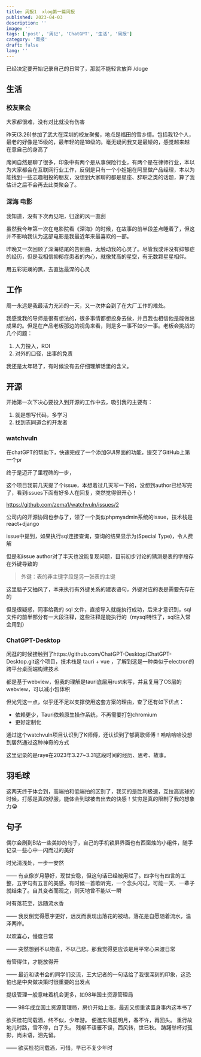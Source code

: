 ```yaml
---
title: 周报1  xlog第一篇周报
published: 2023-04-03
description: ''
image: ''
tags: ['post', '周记', 'ChatGPT', '生活', '周报']
category: '周报'
draft: false
lang: ''
---
```

已经决定要开始记录自己的日常了，那就不能轻言放弃 /doge 

## 生活

###  校友聚会

大家都很难，没有对比就没有伤害

昨天(3.26)参加了武大在深圳的校友聚餐，地点是福田的雪乡情。包括我12个人，最老的好像是15级的，最年轻的是18级的。毫无疑问我又是最矮的，感觉越来越在意自己的身高了

席间自然是聊了很多，印象中有两个是从事保险行业，有两个是在律师行业，本以为大家都会在互联网行业工作，反倒是只有一个小姐姐在阿里做产品经理，本以为能找到一些志趣相投的朋友，没想到大家聊的都是星座、辞职之类的话题，算了我估计之后不会再去此类聚会了。

### 深海 电影
我知道，没有下次再见吧，归途的风一直刮

虽然我今年第一次在电影院看《深海》的时候，在故事的前半段差点睡着了，但这并不影响我认为这部电影是我最近年来最喜欢的一部。

昨晚又一次回顾了深海结尾的告别曲，太触动我的心灵了。尽管我或许没有抑郁症的经历，但是我相信抑郁症患者的内心，就像梵高的星空，有无数颗星星相伴。

用五彩斑斓的黑，去直达最深的心灵

##  工作

周一永远是我最活力充沛的一天，又一次体会到了在大厂工作的难处。

我感觉我的导师是很有想法的，很多事情都想投身去做，并且我也相信他是能做出成果的。但是在产品老板那边的视角来看，则是多一事不如少一事。老板会挑战的几个问题：

1. 人力投入，ROI
2. 对外的口径，出事的免责

我还是太年轻了，有时候没有去仔细理解话里的含义。

## 开源


开始第一次下决心要投入到开源的工作中去，吸引我的主要有：

1. 就是想写代码，多学习
2. 找到志同道合的开发者

### watchvuln

在chatGPT的帮助下，快速完成了一个添加GUI界面的功能，提交了GitHub上第一个pr

终于是迈开了里程碑的一步， 

这个项目我前几天提了个issue，本想着过几天写一下的，没想到author已经写完了，看到issues下面有好多人在回复，突然觉得很开心！

https://github.com/zema1/watchvuln/issues/2

公司内的开源协同也参与了，领了一个类似phpmyadmin系统的issue，技术栈是react+django

issue中提到，如果执行sql连接查询，查询的结果显示为(Special Type)，令人费解

但是和issue author对了半天也没能复现问题，目前初步讨论的猜测是表的字段存在外键导致的

> 外键：表的非主键字段是另一张表的主键
> 

这里脑子又抽风了，本来执行有外键关系的建表语句，外键对应的表是需要先存在的

但是很疑惑，同事给我的 sql 文件，直接导入就能执行成功，后来才意识到，sql文件的前半部分有一大段注释，这些注释是能执行的（mysql特性了，sql注入常会用到）

###  ChatGPT-Desktop

闲逛的时候接触到了https://github.com/ChatGPT-Desktop/ChatGPT-Desktop.git这个项目，技术栈是 tauri + vue ，了解到这是一种类似于electron的跨平台桌面端构建技术

都是基于webview，但我的理解是tauri底层用rust来写，并且复用了OS层的webview，可以减小包体积

但光凭这一点，似乎还不足以支撑使用这套方案的理由，查了还有如下优点：

- 依赖更少，Tauri依赖原生操作系统，不再需要打包chromium
- 更好定制化
  

通过这个watchvuln项目认识到了K师傅，还认识到了郁离歌师傅！哈哈哈哈没想到居然通过这种神奇的方式


这里记录的是raye在2023年3.27~3.31这段时间的经历、思考、故事。

 ## 羽毛球

这两天终于体会到，高端拍和低端拍的区别了，我买的是胜利极速，互拉高远球的时候，打感是真的舒服，能体会到球被击出去的快感！贫穷是真的限制了我的想象力😭



##  句子

偶尔会刷到B站一些美妙的句子，自己的手机锁屏界面也有西窗烛的小组件，随手记录一些心中一闪而过的美好

时光清浅处，一步一安然

—— 有点像岁月静好，现世安稳，但这句话已经被用烂了。四字句有四言的工整，五字句有五言的美感。有时候一首歌听完，一个念头闪过，可能一天、一辈子就结束了。自其变者而观之，则天地曾不能以一瞬

时有落花至，远随流水香

—— 我反倒觉得愿字更好，远反而表现出落花的被动。落花是自愿随着流水，温泽两岸。

以欢喜心，慢度日常

—— 突然想到不以物喜，不以己悲。那我觉得更应该是用平常心来渡日常


有管得住，才能放得开

—— 最近和读书会的同学们交流，王大记者的一句话给了我很深刻的印象，这恐怕也是中央做决策时很重要的出发点

提级管理一般意味着机会更多，如98年国土资源管理局

—— 98年成立国土资源管理局，房价开始上涨，最近又想重读置身事内这本书了

欲买桂花同载酒，终不似，少年游。
便邀东风揽明月，春不许，再回头。
重行故地儿时路，雪不停，白了头。
残柳不语雁不误，西风转，世已秋。
踌躇举杯对孤影，尚未语，泪先留。

—— 欲买桂花同载酒，可惜，早已不复少年时
